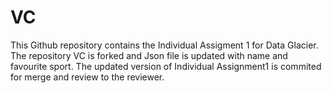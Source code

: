 # VC
This Github repository contains the Individual Assigment 1 for Data Glacier. The repository VC is forked and Json file is updated with name and favourite sport. The updated version of Individual Assignment1 is commited for merge and review to the reviewer. 
